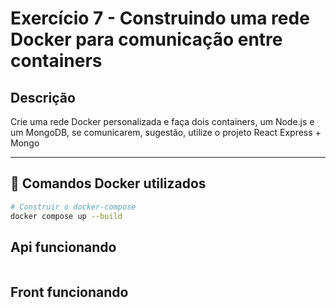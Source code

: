 # Exercício 7 - Construindo uma rede Docker para comunicação entre containers

## Descrição 
Crie uma rede Docker personalizada e faça dois containers, um Node.js e um MongoDB, se comunicarem, sugestão, utilize o projeto React Express + Mongo

---

## 🐳 Comandos Docker utilizados
```bash
# Construir o docker-compose
docker compose up --build
```

## Api funcionando 
![]()

## Front funcionando
![]()
